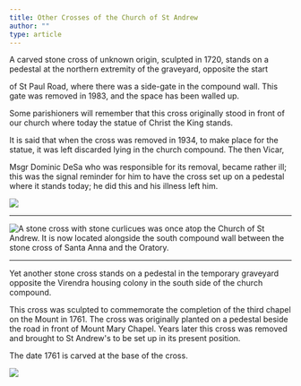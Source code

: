 ```yaml
---
title: Other Crosses of the Church of St Andrew
author: ""
type: article
---
```


A carved stone cross of unknown origin, sculpted in 1720, stands on a
pedestal at the northern extremity of the graveyard, opposite the start

of St Paul Road, where there was a side-gate in the compound wall. This
gate was removed in 1983, and the space has been walled up.

Some parishioners will remember that this cross originally stood in
front of our church where today the statue of Christ the King stands.

It is said that when the cross was removed in 1934, to make place for
the statue, it was left discarded lying in the church compound. The then
Vicar,

Msgr Dominic DeSa who was responsible for its removal, became rather
ill; this was the signal reminder for him to have the cross set up on a
pedestal where it stands today; he did this and his illness left him.

![](./ImageMissing.jpg)

---

![A stone cross with stone curlicues was once atop the Church of
St Andrew. It is now located alongside the south compound wall between
the stone cross of Santa Anna and the Oratory.](./CrossAnd.jpg)

---

Yet another stone cross stands on a pedestal in the temporary graveyard
opposite the Virendra housing colony in the south side of the church
compound.

This cross was sculpted to commemorate the completion of the third
chapel on the Mount in 1761. The cross was originally planted on a
pedestal beside the road in front of Mount Mary Chapel. Years later this
cross was removed and brought to St Andrew\'s to be set up in its
present position.

The date 1761 is carved at the base of the cross.

![](./ImageMissing.jpg)

